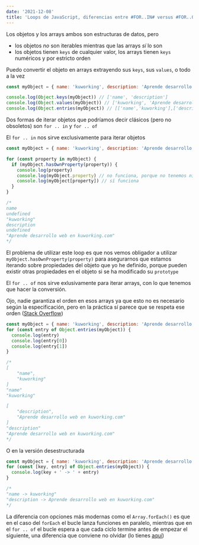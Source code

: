 ```yaml
---
date: '2021-12-08'
title: 'Loops de JavaScript, diferencias entre #FOR..IN# versus #FOR..OF#'
---
```


Los objetos y los arrays ambos son estructuras de datos, pero

- los objetos _no_ son iterables mientras que las arrays _sí_ lo son
- los objetos tienen `keys` de cualquier valor, los arrays tienen `keys` numéricos y por estricto orden

Puedo convertir el objeto en arrays extrayendo sus `keys`, sus `values`, o todo a la vez

```js
const myObject = { name: 'kuworking', description: 'Aprende desarrollo web en kuworking.com' }

console.log(Object.keys(myObject)) // ['name', 'description']
console.log(Object.values(myObject)) // ['kuworking', 'Aprende desarrollo web en kuworking.com']
console.log(Object.entries(myObject)) // [['name','kuworking'],['description', 'Aprende desarrollo web en kuworking.com']]
```

Dos formas de iterar objetos que podríamos decir clásicos (pero no obsoletos) son `for .. in` y `for .. of`

El `for .. in` nos sirve exclusivamente para iterar objetos

```js
const myObject = { name: 'kuworking', description: 'Aprende desarrollo web en kuworking.com' }

for (const property in myObject) {
  if (myObject.hasOwnProperty(property)) {
    console.log(property)
    console.log(myObject.property) // no funciona, porque no tenemos ninguna propiedad de nombre 'property'
    console.log(myObject[property]) // sí funciona
  }
}

/*
name
undefined
"kuworking"
description
undefined
"Aprende desarrollo web en kuworking.com"
*/
```

El problema de utilizar este loop es que nos vemos obligador a utilizar `myObject.hasOwnProperty(property)` para asegurarnos que estamos iterando sobre propiedades del objeto que yo he definido, porque pueden existir otras propiedades en el objeto si se ha modificado su `prototype`

El `for .. of` nos sirve exlusivamente para iterar arrays, con lo que tenemos que hacer la conversión.

Ojo, nadie garantiza el orden en esos arrays ya que esto no es necesario según la especificación, pero en la práctica sí parece que se respeta ese orden ([Stack Overflow](https://stackoverflow.com/questions/5525795/does-javascript-guarantee-object-property-order))

```js
const myObject = { name: 'kuworking', description: 'Aprende desarrollo web en kuworking.com' }
for (const entry of Object.entries(myObject)) {
  console.log(entry)
  console.log(entry[0])
  console.log(entry[1])
}

/*
[
    "name",
    "kuworking"
]
"name"
"kuworking"

[
    "description",
    "Aprende desarrollo web en kuworking.com"
]
"description"
"Aprende desarrollo web en kuworking.com"
*/
```

O en la versión desestructurada

```js
const myObject = { name: 'kuworking', description: 'Aprende desarrollo web en kuworking.com' }
for (const [key, entry] of Object.entries(myObject)) {
  console.log(key + ' -> ' + entry)
}

/*
"name -> kuworking"
"description -> Aprende desarrollo web en kuworking.com"
*/
```

La diferencia con opciones más modernas como el `Array.forEach()` es que en el caso del `forEach` el bucle lanza funciones en paralelo, mientras que en el `for .. of` el bucle espera a que cada ciclo termine antes de empezar el siguiente, una diferencia que conviene no olvidar (lo tienes [aquí](/javascript-for-vs-foreach))
